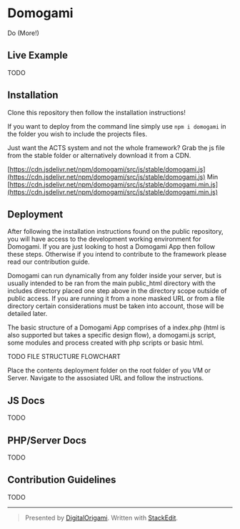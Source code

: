 # Domogami 
Do (More!)

## Live Example
TODO

## Installation
Clone this repository then follow the installation instructions!

If you want to deploy from the command line simply use ``npm i domogami`` in the folder you wish to include the projects files.

Just want the ACTS system and not the whole framework?  Grab the js file from the stable folder or alternatively download it from a CDN.

[https://cdn.jsdelivr.net/npm/domogami/src/js/stable/domogami.js](https://cdn.jsdelivr.net/npm/domogami/src/js/stable/domogami.js)
Min [https://cdn.jsdelivr.net/npm/domogami/src/js/stable/domogami.min.js](https://cdn.jsdelivr.net/npm/domogami/src/js/stable/domogami.min.js)

## Deployment
After following the installation instructions found on the public repository, you will have access to the development working environment for Domogami.  If you are just looking to host a Domogami App then follow these steps.   Otherwise if you intend to contribute to the framework please read our contribution guide.

Domogami can run dynamically from any folder inside your server, but is usually intended to be ran from the main public_html directory with the includes directory placed one step above in the directory scope outside of public access.  If you are running it from a none masked URL or from a file directory certain considerations must be taken into account, those will be detailed later.

The basic structure of a Domogami App comprises of a index.php (html is also supported but takes a specific design flow), a domogami.js script, some modules and process created with php scripts or basic html.

  TODO FILE STRUCTURE FLOWCHART

Place the contents deployment folder on the root folder of you VM or Server.  Navigate to the assosiated URL and follow the instructions.

## JS Docs

TODO

## PHP/Server Docs

TODO


## Contribution Guidelines
TODO

----

> Presented by [DigitalOrigami](https://digitalorigami.io).
> Written with [StackEdit](https://stackedit.io/).